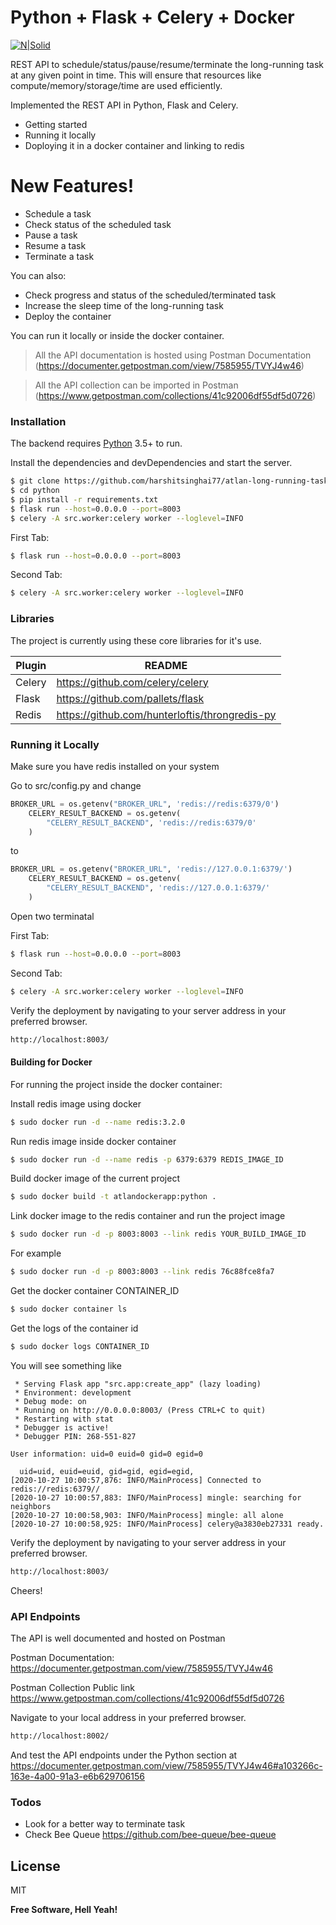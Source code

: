 # Python + Flask + Celery + Docker

[![N|Solid](https://camo.githubusercontent.com/2fd54823d96e135d6ac0ad3a1540af596b98de19/687474703a2f2f646f63732e63656c65727970726f6a6563742e6f72672f656e2f6c61746573742f5f696d616765732f63656c6572792d62616e6e65722d736d616c6c2e706e67)](https://github.com/OptimalBits/bull)

REST API to schedule/status/pause/resume/terminate the long-running task at any given point in time. This will ensure that resources like compute/memory/storage/time are used efficiently.

Implemented the REST API in Python, Flask and Celery.

  - Getting started
  - Running it locally
  - Doploying it in a docker container and linking to redis

# New Features!

  - Schedule a task
  - Check status of the scheduled task
  - Pause a task
  - Resume a task
  - Terminate a task


You can also:
  - Check progress and status of the scheduled/terminated task
  - Increase the sleep time of the long-running task
  - Deploy the container

You can run it locally or inside the docker container.

> All the API documentation is hosted using Postman Documentation (https://documenter.getpostman.com/view/7585955/TVYJ4w46)

> All the API collection can be imported in Postman (https://www.getpostman.com/collections/41c92006df55df5d0726)

### Installation

The backend requires [Python](https://www.python.org/) 3.5+ to run.

Install the dependencies and devDependencies and start the server.

```sh
$ git clone https://github.com/harshitsinghai77/atlan-long-running-task.git -b python-celery
$ cd python
$ pip install -r requirements.txt
$ flask run --host=0.0.0.0 --port=8003
$ celery -A src.worker:celery worker --loglevel=INFO
```

First Tab:
```sh
$ flask run --host=0.0.0.0 --port=8003
```

Second Tab:
```sh
$ celery -A src.worker:celery worker --loglevel=INFO
```

### Libraries 

The project is currently using these core libraries for it's use.

| Plugin | README |
| ------ | ------ |
| Celery | https://github.com/celery/celery |
| Flask | https://github.com/pallets/flask |
| Redis | https://github.com/hunterloftis/throngredis-py |

### Running it Locally

Make sure you have redis installed on your system

Go to src/config.py and change

``` python
BROKER_URL = os.getenv("BROKER_URL", 'redis://redis:6379/0')
    CELERY_RESULT_BACKEND = os.getenv(
        "CELERY_RESULT_BACKEND", 'redis://redis:6379/0'
    )
```
to
``` python
BROKER_URL = os.getenv("BROKER_URL", 'redis://127.0.0.1:6379/')
    CELERY_RESULT_BACKEND = os.getenv(
        "CELERY_RESULT_BACKEND", 'redis://127.0.0.1:6379/'
    )
```
Open two terminatal

First Tab:
```sh
$ flask run --host=0.0.0.0 --port=8003
```

Second Tab:
```sh
$ celery -A src.worker:celery worker --loglevel=INFO
```

Verify the deployment by navigating to your server address in your preferred browser.

```sh
http://localhost:8003/
```

#### Building for Docker
For running the project inside the docker container:

Install redis image using docker
```sh
$ sudo docker run -d --name redis:3.2.0
```
Run redis image inside docker container
```sh
$ sudo docker run -d --name redis -p 6379:6379 REDIS_IMAGE_ID
```

Build docker image of the current project

```sh
$ sudo docker build -t atlandockerapp:python .
```
Link docker image to the redis container and run the project image

```sh
$ sudo docker run -d -p 8003:8003 --link redis YOUR_BUILD_IMAGE_ID
```
For example
```sh
$ sudo docker run -d -p 8003:8003 --link redis 76c88fce8fa7
```
Get the docker container CONTAINER_ID
```sh
$ sudo docker container ls
```

Get the logs of the container id
```sh
$ sudo docker logs CONTAINER_ID
```
You will see something like
```text 
 * Serving Flask app "src.app:create_app" (lazy loading)
 * Environment: development
 * Debug mode: on
 * Running on http://0.0.0.0:8003/ (Press CTRL+C to quit)
 * Restarting with stat
 * Debugger is active!
 * Debugger PIN: 268-551-827

User information: uid=0 euid=0 gid=0 egid=0

  uid=uid, euid=euid, gid=gid, egid=egid,
[2020-10-27 10:00:57,876: INFO/MainProcess] Connected to redis://redis:6379//
[2020-10-27 10:00:57,883: INFO/MainProcess] mingle: searching for neighbors
[2020-10-27 10:00:58,903: INFO/MainProcess] mingle: all alone
[2020-10-27 10:00:58,925: INFO/MainProcess] celery@a3830eb27331 ready.

```
Verify the deployment by navigating to your server address in your preferred browser.

```sh
http://localhost:8003/
```
Cheers!

### API Endpoints
The API is well documented and hosted on Postman

Postman Documentation: https://documenter.getpostman.com/view/7585955/TVYJ4w46

Postman Collection Public link
https://www.getpostman.com/collections/41c92006df55df5d0726

Navigate to your local address in your preferred browser.

```sh
http://localhost:8002/
```
And test the API endpoints under the Python section at https://documenter.getpostman.com/view/7585955/TVYJ4w46#a103266c-163e-4a00-91a3-e6b629706156

### Todos

 - Look for a better way to terminate task
 - Check Bee Queue https://github.com/bee-queue/bee-queue

License
----

MIT


**Free Software, Hell Yeah!**
